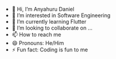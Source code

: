 - 👋 Hi, I’m Anyahuru Daniel
- 👀 I’m interested in Software Engineering
- 🌱 I’m currently learning Flutter
- 💞️ I’m looking to collaborate on ...
- 📫 How to reach me 
- 😄 Pronouns: He/Him
- ⚡ Fun fact: Coding is fun to me

<!---
MrDaniel07/MrDaniel07 is a ✨ special ✨ repository because its `README.md` (this file) appears on your GitHub profile.
You can click the Preview link to take a look at your changes.
--->
